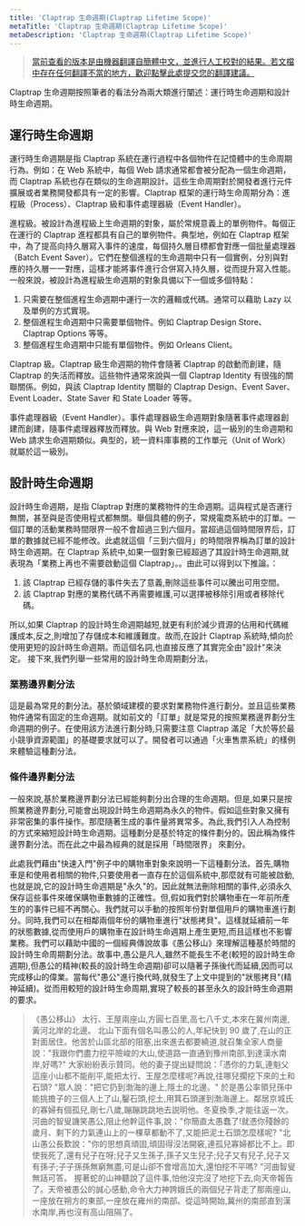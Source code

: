 ```yaml
---
title: 'Claptrap 生命週期(Claptrap Lifetime Scope)'
metaTitle: 'Claptrap 生命週期(Claptrap Lifetime Scope)'
metaDescription: 'Claptrap 生命週期(Claptrap Lifetime Scope)'
---
```


> [當前查看的版本是由機器翻譯自簡體中文，並進行人工校對的結果。若文檔中存在任何翻譯不當的地方，歡迎點擊此處提交您的翻譯建議。](https://crwd.in/newbeclaptrap)

Claptrap 生命週期按照筆者的看法分為兩大類進行闡述：運行時生命週期和設計時生命週期。

## 運行時生命週期

運行時生命週期是指 Claptrap 系統在運行過程中各個物件在記憶體中的生命周期行為。例如：在 Web 系統中，每個 Web 請求通常都會被分配為一個生命週期，而 Claptrap 系統也存在類似的生命週期設計。這些生命周期對於開發者進行元件擴展或者業務開發都具有一定的影響。Claptrap 框架的運行時生命周期分為：進程級（Process）、Claptrap 級和事件處理器級（Event Handler）。

進程級。被設計為進程級上生命週期的對象，屬於常規意義上的單例物件。每個正在運行的 Claptrap 進程都具有自己的單例物件。典型地，例如在 Claptrap 框架中，為了提高向持久層寫入事件的速度，每個持久層目標都會對應一個批量處理器（Batch Event Saver）。它們在整個進程的生命週期中只有一個實例，分別與對應的持久層一一對應，這樣才能將事件進行合併寫入持久層，從而提升寫入性能。一般來說，被設計為進程級生命週期的對象具備以下一個或多個特點：

1. 只需要在整個進程生命週期中運行一次的邏輯或代碼。通常可以藉助 Lazy 以及單例的方式實現。
2. 整個進程生命週期中只需要單個物件。例如 Claptrap Design Store、Claptrap Options 等等。
3. 整個進程生命週期中只能有單個物件。例如 Orleans Client。

Claptrap 級。Claptrap 級生命週期的物件會隨著 Claptrap 的啟動而創建，隨 Claptrap 的失活而釋放。這些物件通常來說與一個 Claptrap Identity 有很強的關聯關係。例如，與該 Claptrap Identity 關聯的 Claptrap Design、Event Saver、Event Loader、State Saver 和 State Loader 等等。

事件處理器級（Event Handler）。事件處理器級生命週期對象隨著事件處理器創建而創建，隨事件處理器釋放而釋放。與 Web 對應來說，這一級別的生命週期和 Web 請求生命週期類似。典型的，統一資料庫事務的工作單元（Unit of Work）就屬於這一級別。

## 設計時生命週期

設計時生命週期，是指 Claptrap 對應的業務物件的生命週期。這與程式是否運行無關，甚至與是否使用程式都無關。舉個具體的例子，常規電商系統中的訂單。一個訂單的活動業務時間限界一般不會超過三到六個月。當超過這個時間限界后，訂單的數據就已經不能修改。此處就這個「三到六個月」的時間限界稱為訂單的設計時生命週期。在 Claptrap 系統中,如果一個對象已經超過了其設計時生命週期,就表現為「業務上再也不需要啟動這個 Claptrap」。。由此可以得到以下推論。：

1. 該 Claptrap 已經存儲的事件失去了意義,刪除這些事件可以騰出可用空間。
2. 該 Claptrap 對應的業務代碼不再需要維護,可以選擇被移除引用或者移除代碼。

所以,如果 Claptrap 的設計時生命週期越短,就更有利於減少資源的佔用和代碼維護成本,反之,則增加了存儲成本和維護難度。故而,在設計 Claptrap 系統時,傾向於使用更短的設計時生命週期。而這個名詞,也直接反應了其實完全由"設計"來決定。 接下來,我們列舉一些常用的設計時生命周期劃分法。

### 業務邊界劃分法

這是最為常見的劃分法。基於領域建模的要求對業務物件進行劃分。並且這些業務物件通常有固定的生命週期。就如前文的「訂單」就是常見的按照業務邊界劃分生命週期的例子。在使用該方法進行劃分時,只需要注意 Claptrap 滿足「大於等於最小競爭資源範圍」的基礎要求就可以了。開發者可以通過「火車售票系統」的樣例來體驗這種劃分法。

### 條件邊界劃分法

一般來說,基於業務邊界劃分法已經能夠劃分出合理的生命週期。但是,如果只是按照業務邊界劃分,可能會出現設計時生命週期為永久的物件。假如這些對象又擁有非常密集的事件操作。那麼隨著生成的事件量將異常多。為此,我們引入人為控制的方式來縮短設計時生命週期。這種劃分是基於特定的條件劃分的。因此稱為條件邊界劃分法。而在此之中最為經典的就是採用「時間限界」 來劃分。

此處我們藉由"快速入門"例子中的購物車對象來說明一下這種劃分法。首先,購物車是和使用者相關的物件,只要使用者一直存在於這個系統中,那麼就有可能被啟動,也就是說,它的設計時生命週期是"永久"的。因此就無法刪除相關的事件,必須永久保存這些事件來確保購物車數據的正確性。但,假如我們對於購物車在一年前所產生的的事件已經不再關心。我們就可以手動的按照年份對單個用戶的購物車進行劃分。同時,我們可以在相鄰兩個年份的購物車進行"狀態拷貝"。這樣就延續前一年的狀態數據,從而使用戶的購物車在設計時生命週期上產生更短,而且這樣也不影響業務。我們可以藉助中國的一個經典傳說故事《愚公移山》來理解這種基於時間的設計時生命周期劃分法。故事中,愚公是凡人,雖然不能長生不老(較短的設計時生命週期),但愚公的精神(較長的設計時生命週期)卻可以隨著子孫後代而延續,因而可以完成移山的偉業。當每代"愚公"進行換代時,就發生了上文中提到的"狀態拷貝"(精神延續)。從而用較短的設計時生命周期,實現了較長的甚至永久的設計時生命週期的要求。

> 《愚公移山》 太行、王屋兩座山,方圓七百里,高七八千丈,本來在冀州南邊,黃河北岸的北邊。 北山下面有個名叫愚公的人,年紀快到 90 歲了,在山的正對面居住。他苦於山區北部的阻塞,出來進去都要繞道,就召集全家人商量說："我跟你們盡力挖平險峻的大山,使道路一直通到豫州南部,到達漢水南岸,好嗎?" 大家紛紛表示贊同。他的妻子提出疑問說：「憑你的力氣,連魁父這座小山都不能削平,能把太行、王屋怎麼樣呢?再說,往哪兒擱挖下來的土和石頭? "眾人說："把它扔到渤海的邊上,隱土的北邊。" 於是愚公率領兒孫中能挑擔子的三個人上了山,鑿石頭,挖土,用箕石頭運到渤海邊上。鄰居京城氏的寡婦有個孤兒,剛七八歲,蹦蹦跳跳地去説明他。冬夏換季,才能往返一次。 河曲的智叟譏笑愚公,阻止他幹這件事,說："你簡直太愚蠢了!就憑你殘餘的歲月、剩下的力氣連山上的一棵草都動不了,又能把泥土石頭怎麼樣呢? "北山愚公長歎說："你的思想真頑固,頑固得沒法開竅,連孤兒寡婦都比不上。即使我死了,還有兒子在呀;兒子又生孫子,孫子又生兒子;兒子又有兒子,兒子又有孫子;子子孫孫無窮無盡,可是山卻不會增高加大,還怕挖不平嗎? "河曲智叟無話可答。 握著蛇的山神聽說了這件事,怕他沒完沒了地挖下去,向天帝報告了。天帝被愚公的誠心感動,命令大力神誇娥氏的兩個兒子背走了那兩座山,一座放在朔方的東部,一座放在雍州的南部。從這時開始,冀州的南部直到漢水南岸,再也沒有高山阻隔了。
